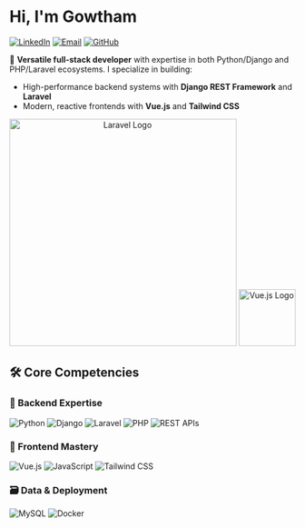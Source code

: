 # Hi, I'm Gowtham

[![LinkedIn](https://img.shields.io/badge/-Connect%20on%20LinkedIn-blue?style=for-the-badge&logo=linkedin)](https://www.linkedin.com/in/gowthamguna)
[![Email](https://img.shields.io/badge/-Connect%20on%20Mail-red?style=for-the-badge&logo=gmail)](mailto:gowthamguna46@gmail.com)
[![GitHub](https://img.shields.io/badge/-Follow%20my%20work-black?style=for-the-badge&logo=github)](https://github.com/Gowthamguna01)

🚀 **Versatile full-stack developer** with expertise in both Python/Django and PHP/Laravel ecosystems. I specialize in building:
- High-performance backend systems with **Django REST Framework** and **Laravel**
- Modern, reactive frontends with **Vue.js** and **Tailwind CSS**

<p align="center"><a href="https://laravel.com" target="_blank"><img src="https://raw.githubusercontent.com/laravel/art/master/logo-lockup/5%20SVG/2%20CMYK/1%20Full%20Color/laravel-logolockup-cmyk-red.svg" width="400" alt="Laravel Logo"></a> 

<a href="https://vuejs.org" target="_blank">
  <img src="https://vuejs.org/images/logo.png" width="100" alt="Vue.js Logo">
</a></p>


## 🛠 Core Competencies

### 🔧 Backend Expertise
![Python](https://img.shields.io/badge/Python-3776AB?style=flat&logo=python&logoColor=white)
![Django](https://img.shields.io/badge/Django-092E20?style=flat&logo=django&logoColor=white)
![Laravel](https://img.shields.io/badge/Laravel-FF2D20?style=flat&logo=laravel&logoColor=white)
![PHP](https://img.shields.io/badge/PHP-777BB4?style=flat&logo=php&logoColor=white)
![REST APIs](https://img.shields.io/badge/REST%20APIs-FF6B6B?style=flat&logo=json&logoColor=white)

### 🌟 Frontend Mastery
![Vue.js](https://img.shields.io/badge/Vue.js-4FC08D?style=flat&logo=vuedotjs&logoColor=white)
![JavaScript](https://img.shields.io/badge/JavaScript-F7DF1E?style=flat&logo=javascript&logoColor=black)
![Tailwind CSS](https://img.shields.io/badge/Tailwind_CSS-06B6D4?style=flat&logo=tailwindcss&logoColor=white)

### 🗃 Data & Deployment
![MySQL](https://img.shields.io/badge/MySQL-4479A1?style=flat&logo=mysql&logoColor=white)
![Docker](https://img.shields.io/badge/Docker-2496ED?style=flat&logo=docker&logoColor=white)






